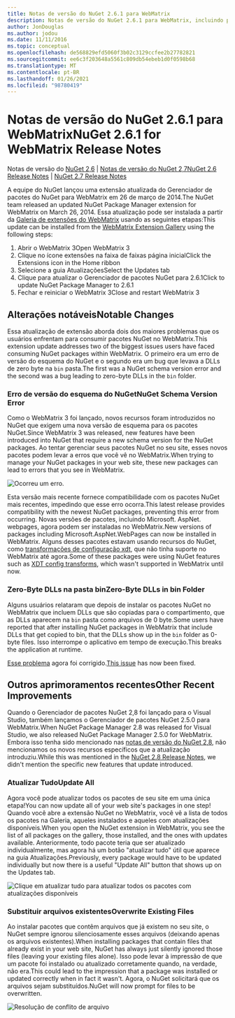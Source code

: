 ```yaml
---
title: Notas de versão do NuGet 2.6.1 para WebMatrix
description: Notas de versão do NuGet 2.6.1 para WebMatrix, incluindo problemas conhecidos, correções de bugs, recursos adicionados e DCRs.
author: JonDouglas
ms.author: jodou
ms.date: 11/11/2016
ms.topic: conceptual
ms.openlocfilehash: de568829efd5060f3b02c3129ccfee2b27782821
ms.sourcegitcommit: ee6c3f203648a5561c809db54ebeb1d0f0598b68
ms.translationtype: MT
ms.contentlocale: pt-BR
ms.lasthandoff: 01/26/2021
ms.locfileid: "98780419"
---
```

# <a name="nuget-261-for-webmatrix-release-notes"></a><span data-ttu-id="aea6e-103">Notas de versão do NuGet 2.6.1 para WebMatrix</span><span class="sxs-lookup"><span data-stu-id="aea6e-103">NuGet 2.6.1 for WebMatrix Release Notes</span></span>

<span data-ttu-id="aea6e-104">Notas de versão do [NuGet 2,6](../release-notes/nuget-2.6.md)  |  [Notas de versão do NuGet 2,7](../release-notes/nuget-2.7.md)</span><span class="sxs-lookup"><span data-stu-id="aea6e-104">[NuGet 2.6 Release Notes](../release-notes/nuget-2.6.md) | [NuGet 2.7 Release Notes](../release-notes/nuget-2.7.md)</span></span>

<span data-ttu-id="aea6e-105">A equipe do NuGet lançou uma extensão atualizada do Gerenciador de pacotes do NuGet para WebMatrix em 26 de março de 2014.</span><span class="sxs-lookup"><span data-stu-id="aea6e-105">The NuGet team released an updated NuGet Package Manager extension for WebMatrix on March 26, 2014.</span></span>  <span data-ttu-id="aea6e-106">Essa atualização pode ser instalada a partir da [Galeria de extensões do WebMatrix](https://blogs.iis.net/webmatrix/retiring-the-webmatrix-extensions-gallery) usando as seguintes etapas:</span><span class="sxs-lookup"><span data-stu-id="aea6e-106">This update can be installed from the [WebMatrix Extension Gallery](https://blogs.iis.net/webmatrix/retiring-the-webmatrix-extensions-gallery) using the following steps:</span></span>

1. <span data-ttu-id="aea6e-107">Abrir o WebMatrix 3</span><span class="sxs-lookup"><span data-stu-id="aea6e-107">Open WebMatrix 3</span></span>
1. <span data-ttu-id="aea6e-108">Clique no ícone extensões na faixa de faixas página inicial</span><span class="sxs-lookup"><span data-stu-id="aea6e-108">Click the Extensions icon in the Home ribbon</span></span>
1. <span data-ttu-id="aea6e-109">Selecione a guia Atualizações</span><span class="sxs-lookup"><span data-stu-id="aea6e-109">Select the Updates tab</span></span>
1. <span data-ttu-id="aea6e-110">Clique para atualizar o Gerenciador de pacotes NuGet para 2.6.1</span><span class="sxs-lookup"><span data-stu-id="aea6e-110">Click to update NuGet Package Manager to 2.6.1</span></span>
1. <span data-ttu-id="aea6e-111">Fechar e reiniciar o WebMatrix 3</span><span class="sxs-lookup"><span data-stu-id="aea6e-111">Close and restart WebMatrix 3</span></span>

## <a name="notable-changes"></a><span data-ttu-id="aea6e-112">Alterações notáveis</span><span class="sxs-lookup"><span data-stu-id="aea6e-112">Notable Changes</span></span>

<span data-ttu-id="aea6e-113">Essa atualização de extensão aborda dois dos maiores problemas que os usuários enfrentam para consumir pacotes NuGet no WebMatrix.</span><span class="sxs-lookup"><span data-stu-id="aea6e-113">This extension update addresses two of the biggest issues users have faced consuming NuGet packages within WebMatrix.</span></span>  <span data-ttu-id="aea6e-114">O primeiro era um erro de versão do esquema do NuGet e o segundo era um bug que levava a DLLs de zero byte na `bin` pasta.</span><span class="sxs-lookup"><span data-stu-id="aea6e-114">The first was a NuGet schema version error and the second was a bug leading to zero-byte DLLs in the `bin` folder.</span></span>

### <a name="nuget-schema-version-error"></a><span data-ttu-id="aea6e-115">Erro de versão do esquema do NuGet</span><span class="sxs-lookup"><span data-stu-id="aea6e-115">NuGet Schema Version Error</span></span>

<span data-ttu-id="aea6e-116">Como o WebMatrix 3 foi lançado, novos recursos foram introduzidos no NuGet que exigem uma nova versão de esquema para os pacotes NuGet.</span><span class="sxs-lookup"><span data-stu-id="aea6e-116">Since WebMatrix 3 was released, new features have been introduced into NuGet that require a new schema version for the NuGet packages.</span></span>  <span data-ttu-id="aea6e-117">Ao tentar gerenciar seus pacotes NuGet no seu site, esses novos pacotes podem levar a erros que você vê no WebMatrix.</span><span class="sxs-lookup"><span data-stu-id="aea6e-117">When trying to manage your NuGet packages in your web site, these new packages can lead to errors that you see in WebMatrix.</span></span>

![Ocorreu um erro.](./media/NuGet-2.8/webmatrix-schema-version.png)

<span data-ttu-id="aea6e-121">Esta versão mais recente fornece compatibilidade com os pacotes NuGet mais recentes, impedindo que esse erro ocorra.</span><span class="sxs-lookup"><span data-stu-id="aea6e-121">This latest release provides compatibility with the newest NuGet packages, preventing this error from occurring.</span></span> <span data-ttu-id="aea6e-122">Novas versões de pacotes, incluindo Microsoft. AspNet. webpages, agora podem ser instaladas no WebMatrix.</span><span class="sxs-lookup"><span data-stu-id="aea6e-122">New versions of packages including Microsoft.AspNet.WebPages can now be installed in WebMatrix.</span></span>  <span data-ttu-id="aea6e-123">Alguns desses pacotes estavam usando recursos do NuGet, como [transformações de configuração xdt](../release-notes/nuget-2.6.md#xdt), que não tinha suporte no WebMatrix até agora.</span><span class="sxs-lookup"><span data-stu-id="aea6e-123">Some of these packages were using NuGet features such as [XDT config transforms](../release-notes/nuget-2.6.md#xdt), which wasn't supported in WebMatrix until now.</span></span>

### <a name="zero-byte-dlls-in-bin-folder"></a><span data-ttu-id="aea6e-124">Zero-Byte DLLs na pasta bin</span><span class="sxs-lookup"><span data-stu-id="aea6e-124">Zero-Byte DLLs in bin Folder</span></span>

<span data-ttu-id="aea6e-125">Alguns usuários relataram que depois de instalar os pacotes NuGet no WebMatrix que incluem DLLs que são copiadas para o compartimento, que as DLLs aparecem na `bin` pasta como arquivos de 0 byte.</span><span class="sxs-lookup"><span data-stu-id="aea6e-125">Some users have reported that after installing NuGet packages in WebMatrix that include DLLs that get copied to bin, that the DLLs show up in the `bin` folder as 0-byte files.</span></span>  <span data-ttu-id="aea6e-126">Isso interrompe o aplicativo em tempo de execução.</span><span class="sxs-lookup"><span data-stu-id="aea6e-126">This breaks the application at runtime.</span></span>

<span data-ttu-id="aea6e-127">[Esse problema](https://nuget.codeplex.com/workitem/4060) agora foi corrigido.</span><span class="sxs-lookup"><span data-stu-id="aea6e-127">[This issue](https://nuget.codeplex.com/workitem/4060) has now been fixed.</span></span>

## <a name="other-recent-improvements"></a><span data-ttu-id="aea6e-128">Outros aprimoramentos recentes</span><span class="sxs-lookup"><span data-stu-id="aea6e-128">Other Recent Improvements</span></span>

<span data-ttu-id="aea6e-129">Quando o Gerenciador de pacotes NuGet 2,8 foi lançado para o Visual Studio, também lançamos o Gerenciador de pacotes NuGet 2.5.0 para WebMatrix.</span><span class="sxs-lookup"><span data-stu-id="aea6e-129">When NuGet Package Manager 2.8 was released for Visual Studio, we also released NuGet Package Manager 2.5.0 for WebMatrix.</span></span>  <span data-ttu-id="aea6e-130">Embora isso tenha sido mencionado nas [notas de versão do NuGet 2,8](../release-notes/nuget-2.8.md#webmatrix-nuget-client-updates), não mencionamos os novos recursos específicos que a atualização introduziu.</span><span class="sxs-lookup"><span data-stu-id="aea6e-130">While this was mentioned in the [NuGet 2.8 Release Notes](../release-notes/nuget-2.8.md#webmatrix-nuget-client-updates), we didn't mention the specific new features that update introduced.</span></span>

### <a name="update-all"></a><span data-ttu-id="aea6e-131">Atualizar Tudo</span><span class="sxs-lookup"><span data-stu-id="aea6e-131">Update All</span></span>

<span data-ttu-id="aea6e-132">Agora você pode atualizar todos os pacotes de seu site em uma única etapa!</span><span class="sxs-lookup"><span data-stu-id="aea6e-132">You can now update all of your web site's packages in one step!</span></span>  <span data-ttu-id="aea6e-133">Quando você abre a extensão NuGet no WebMatrix, você vê a lista de todos os pacotes na Galeria, aqueles instalados e aqueles com atualizações disponíveis.</span><span class="sxs-lookup"><span data-stu-id="aea6e-133">When you open the NuGet extension in WebMatrix, you see the list of all packages on the gallery, those installed, and the ones with updates available.</span></span>  <span data-ttu-id="aea6e-134">Anteriormente, todo pacote teria que ser atualizado individualmente, mas agora há um botão "atualizar tudo" útil que aparece na guia Atualizações.</span><span class="sxs-lookup"><span data-stu-id="aea6e-134">Previously, every package would have to be updated individually but now there is a useful "Update All" button that shows up on the Updates tab.</span></span>

![Clique em atualizar tudo para atualizar todos os pacotes com atualizações disponíveis](./media/NuGet-2.8/webmatrix-update-all.png)

### <a name="overwrite-existing-files"></a><span data-ttu-id="aea6e-136">Substituir arquivos existentes</span><span class="sxs-lookup"><span data-stu-id="aea6e-136">Overwrite Existing Files</span></span>

<span data-ttu-id="aea6e-137">Ao instalar pacotes que contêm arquivos que já existem no seu site, o NuGet sempre ignorou silenciosamente esses arquivos (deixando apenas os arquivos existentes).</span><span class="sxs-lookup"><span data-stu-id="aea6e-137">When installing packages that contain files that already exist in your web site, NuGet has always just silently ignored those files (leaving your existing files alone).</span></span>  <span data-ttu-id="aea6e-138">Isso pode levar à impressão de que um pacote foi instalado ou atualizado corretamente quando, na verdade, não era.</span><span class="sxs-lookup"><span data-stu-id="aea6e-138">This could lead to the impression that a package was installed or updated correctly when in fact it wasn't.</span></span>  <span data-ttu-id="aea6e-139">Agora, o NuGet solicitará que os arquivos sejam substituídos.</span><span class="sxs-lookup"><span data-stu-id="aea6e-139">NuGet will now prompt for files to be overwritten.</span></span>

![Resolução de conflito de arquivo](./media/NuGet-2.8/webmatrix-overwrite-file.png)
